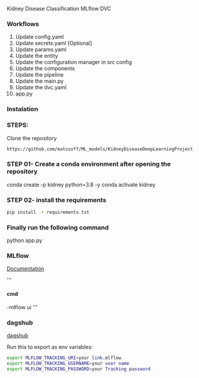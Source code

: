 Kidney Disease Classification MLflow DVC
### Workflows

1. Update config.yaml
2. Update secrets.yaml [Optional]
3. Update params.yaml
4. Update the entity
5. Update the configuration manager in src config
6. Update the components
7. Update the pipeline
8. Update the main.py
9. Update the dvc.yaml
10. app.py


### Instalation

### STEPS:
Clone the repository
```bash
https://github.com/matusoff/ML_models/KidneyDiseaseDeepLearningProject
```
### STEP 01- Create a conda environment after opening the repository

conda create -p kidney python=3.8 -y
conda activate kidney

### STEP 02- install the requirements
```bash 
pip install -r requirements.txt
```

### Finally run the following command
python app.py 


### MLflow
[Documentation](https://mlflow.org/docs/latest/index.html)

'''
#### cmd
-mlflow ui
'''

### dagshub
[dagshub](https://dagshub.com)

Run this to export as env variables:

```bash
export MLFLOW_TRACKING_URI=your link.mlflow
export MLFLOW_TRACKING_USERNAME=your user name
export MLFLOW_TRACKING_PASSWORD=your Tracking password
```
